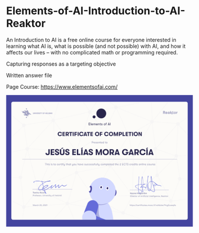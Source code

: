 # Elements-of-AI-Introduction-to-AI-Reaktor
An Introduction to AI is a free online course for everyone interested in learning what AI is, what is possible (and not possible) with AI, and how it affects our lives – with no complicated math or programming required.

Capturing responses as a targeting objective

Written answer file

Page Course: https://www.elementsofai.com/

![Screenshot](certificate-elements-of-ai.png)
